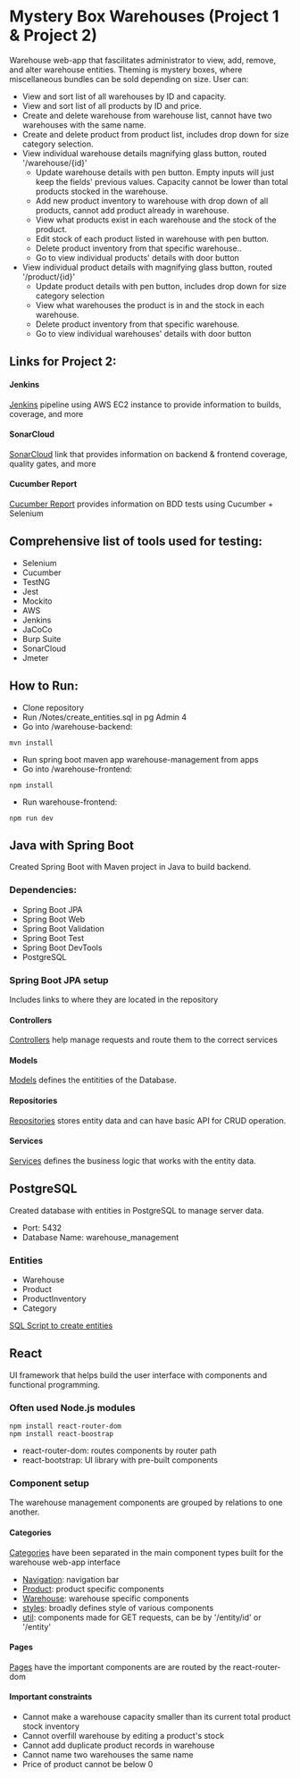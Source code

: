# Mystery Box Warehouses (Project 1 & Project 2)
Warehouse web-app that fascilitates administrator to view, add, remove, and alter warehouse entities. Theming is mystery boxes, where miscellaneous bundles can be sold depending on size. User can:
- View and sort list of all warehouses by ID and capacity.
- View and sort list of all products by ID and price.
- Create and delete warehouse from warehouse list, cannot have two warehouses with the same name.
- Create and delete product from product list, includes drop down for size category selection.
- View individual warehouse details magnifying glass button, routed '/warehouse/{id}'
  - Update warehouse details with pen button. Empty inputs will just keep the fields' previous values. Capacity cannot be lower than total products stocked in the warehouse.
  - Add new product inventory to warehouse with drop down of all products, cannot add product already in warehouse.
  - View what products exist in each warehouse and the stock of the product.
  - Edit stock of each product listed in warehouse with pen button.
  - Delete product inventory from that specific warehouse..
  - Go to view individual products' details with door button
- View individual product details with magnifying glass button, routed '/product/{id}'
  - Update product details with pen button, includes drop down for size category selection
  - View what warehouses the product is in and the stock in each warehouse.
  - Delete product inventory from that specific warehouse.
  - Go to view individual warehouses' details with door button

## Links for Project 2:
#### Jenkins
[Jenkins](http://3.93.172.113:8080/job/mysterybox-warehouse-pipeline/) pipeline using AWS EC2 instance to provide information to builds, coverage, and more
#### SonarCloud
[SonarCloud](https://sonarcloud.io/organizations/viannez/projects) link that provides information on backend & frontend coverage, quality gates, and more
#### Cucumber Report
[Cucumber Report](https://reports.cucumber.io/report-collections/f884062e-9228-4c1b-96bb-034404ef08d5) provides information on BDD tests using Cucumber + Selenium


## Comprehensive list of tools used for testing:
- Selenium
- Cucumber
- TestNG
- Jest
- Mockito
- AWS
- Jenkins
- JaCoCo
- Burp Suite
- SonarCloud
- Jmeter

## How to Run:
- Clone repository
- Run /Notes/create_entities.sql in pg Admin 4
- Go into /warehouse-backend:
```terminal
mvn install
```
- Run spring boot maven app warehouse-management from apps
- Go into /warehouse-frontend:
```terminal
npm install
```
- Run warehouse-frontend:
```terminal
npm run dev
```

## Java with Spring Boot
Created Spring Boot with Maven project in Java to build backend.

### Dependencies: 
- Spring Boot JPA
- Spring Boot Web
- Spring Boot Validation
- Spring Boot Test
- Spring Boot DevTools
- PostgreSQL
### Spring Boot JPA setup
Includes links to where they are located in the repository
#### Controllers
[Controllers](warehouse-management/src/main/java/com/skillstorm/warehouse_management/controllers) help manage requests and route them to the correct services
#### Models
[Models](warehouse-management/src/main/java/com/skillstorm/warehouse_management/models) defines the entitities of the Database.
#### Repositories
[Repositories](warehouse-management/src/main/java/com/skillstorm/warehouse_management/repositories) stores entity data and can have basic API for CRUD operation.
#### Services
[Services](warehouse-management/src/main/java/com/skillstorm/warehouse_management/services) defines the business logic that works with the entity data.
## PostgreSQL
Created database with entities in PostgreSQL to manage server data.
- Port: 5432
- Database Name: warehouse_management
### Entities
- Warehouse
- Product
- ProductInventory
- Category

[SQL Script to create entities](Notes/create_entities.sql) 

## React
UI framework that helps build the user interface with components and functional programming. 
### Often used Node.js modules
```terminal
npm install react-router-dom
npm install react-boostrap
```
- react-router-dom: routes components by router path
- react-bootstrap: UI library with pre-built components
### Component setup
The warehouse management components are grouped by relations to one another.
#### Categories
[Categories](warehouse-frontend/src/categories) have been separated in the main component types built for the warehouse web-app interface
- [Navigation](warehouse-frontend/src/categories/Navigation): navigation bar
- [Product](warehouse-frontend/src/categories/Product): product specific components
- [Warehouse](warehouse-frontend/src/categories/Warehouse): warehouse specific components
- [styles](warehouse-frontend/src/categories/styles): broadly defines style of various components
- [util](warehouse-frontend/src/categories/util): components made for GET requests, can be by '/entity/id' or '/entity'
#### Pages
[Pages](warehouse-frontend/src/pages) have the important components are are routed by the react-router-dom

#### Important constraints
- Cannot make a warehouse capacity smaller than its current total product stock inventory
- Cannot overfill warehouse by editing a product's stock
- Cannot add duplicate product records in warehouse
- Cannot name two warehouses the same name
- Price of product cannot be below 0




